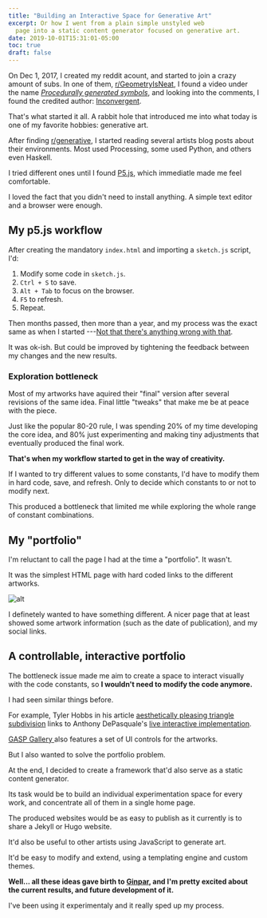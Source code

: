 ```yaml
---
title: "Building an Interactive Space for Generative Art"
excerpt: Or how I went from a plain simple unstyled web 
  page into a static content generator focused on generative art.
date: 2019-10-01T15:31:01-05:00
toc: true
draft: false
---
```


On Dec 1, 2017, I created my reddit acount, and started to join a crazy amount
of subs. In one of them, [r/GeometryIsNeat][geometryisneat], I found a video
under the name [_Procedurally generated symbols_][pgs], and looking into the
comments, I found the credited author: [Inconvergent][inconvergent].

That's what started it all. A rabbit hole that introduced me into what today is
one of my favorite hobbies: generative art.

After finding [r/generative][generative], I started reading several artists blog
posts about their environments. Most used Processing, some used Python, and
others even Haskell.

I tried different ones until I found [P5.js][p5], which immediatle made me feel
comfortable.

I loved the fact that you didn't need to install anything. A simple text editor
and a browser were enough.

## My p5.js workflow

After creating the mandatory `index.html` and importing a `sketch.js` script,
I'd:

1. Modify some code in `sketch.js`.
1. `Ctrl + S` to save.
1. `Alt + Tab` to focus on the browser.
1. `F5` to refresh.
1. Repeat.

Then months passed, then more than a year, and my process was the exact same as
when I started ---[Not that there's anything wrong with that][seinfeld].

It was ok-ish. But could be improved by tightening the feedback between my
changes and the new results.

### Exploration bottleneck

Most of my artworks have aquired their "final" version after several revisions
of the same idea. Final little "tweaks" that make me be at peace with the piece.

Just like the popular 80-20 rule, I was spending 20% of my time developing the
core idea, and 80% just experimenting and making tiny adjustments that
eventually produced the final work.

**That's when my workflow started to get in the way of creativity.**

If I wanted to try different values to some constants, I'd have to modify them
in hard code, save, and refresh. Only to decide which constants to or not to
modify next.

This produced a bottleneck that limited me while exploring the whole range of
constant combinations.

## My "portfolio"

I'm reluctant to call the page I had at the time a "portfolio". It wasn't.

It was the simplest HTML page with hard coded links to the different artworks.

![alt](/img/writings/building-an-interactive-space-for-art/my-first-portfolio.png)

I definetely wanted to have something different. A nicer page that at least
showed some artwork information (such as the date of publication), and my social
links.

## A controllable, interactive portfolio

The bottleneck issue made me aim to create a space to interact visually with the
code constants, so **I wouldn't need to modify the code anymore.**

I had seen similar things before.

For example, Tyler Hobbs in his article [aesthetically pleasing triangle
subdivision][tyler-subdivision] links to Anthony DePasquale's [live interactive
implementation][depasquale-subdivision].

[GASP Gallery ][gasp-gallery] also features a set of UI controls for the
artworks.

But I also wanted to solve the portfolio problem.

At the end, I decided to create a framework that'd also serve as a static
content generator.

Its task would be to build an individual experimentation space for every work,
and concentrate all of them in a single home page.

The produced websites would be as easy to publish as it currently is to share a
Jekyll or Hugo website.

It'd also be useful to other artists using JavaScript to generate art.

It'd be easy to modify and extend, using a templating engine and custom themes.

**Well... all these ideas gave birth to [Ginpar][ginpar], and I'm pretty excited
about the current results, and future development of it.**

I've been using it experimentaly and it really sped up my process.

[tyler-subdivision]:
  https://tylerxhobbs.com/essays/2017/aesthetically-pleasing-triangle-subdivision
[depasquale-subdivision]: https://depasquale.art/works/triangle-divider/
[ginpar]: https://github.com/davidomarf/ginpar
[inconvergent]: https://inconvergent.net/
[gen-algorithms]: https://inconvergent.net/generative/
[generative]: https://www.reddit.com/r/generative/
[p5]: https://p5js.org
[geometryisneat]: https://www.reddit.com/r/GeometryIsNeat/
[seinfeld]: https://www.youtube.com/watch?v=Oj3VphK9AMk
[gasp-gallery]: https://gasp.gallery/
[pgs]:
  https://www.reddit.com/r/GeometryIsNeat/comments/7hgx55/procedurally_generated_symbols/
